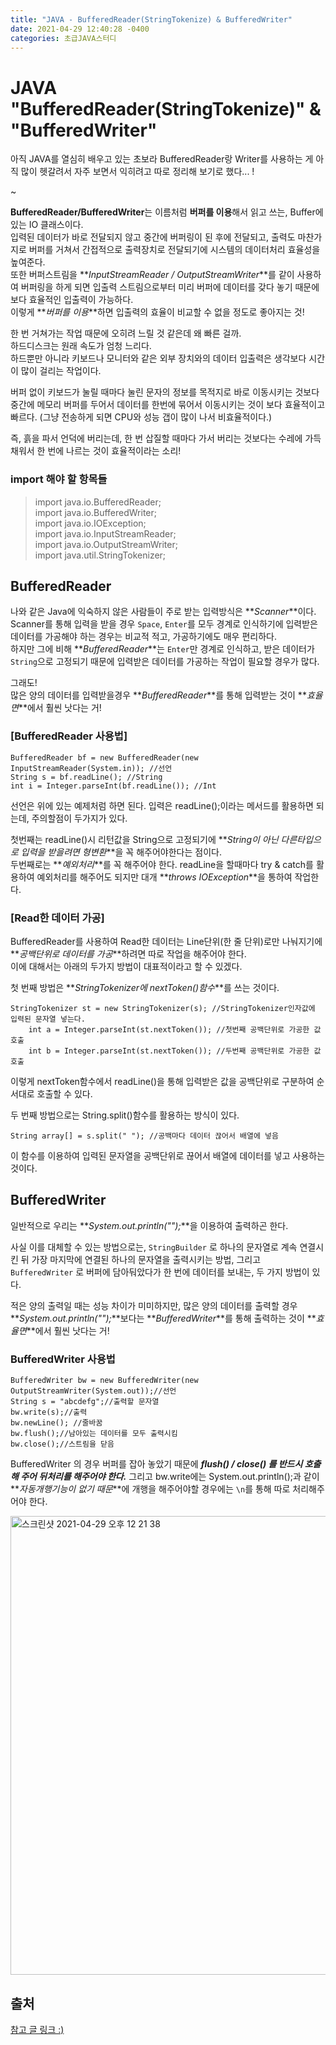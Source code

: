 ```yaml
---
title: "JAVA - BufferedReader(StringTokenize) & BufferedWriter"
date: 2021-04-29 12:40:28 -0400
categories: 초급JAVA스터디
---
```


# JAVA "BufferedReader(StringTokenize)" & "BufferedWriter"

아직 JAVA를 열심히 배우고 있는 초보라 BufferedReader랑 Writer를 사용하는 게 아직 많이 헷갈려서 자주 보면서 익히려고 따로 정리해 보기로 했다... !

~

**BufferedReader/BufferedWriter**는 이름처럼 **버퍼를 이용**해서 읽고 쓰는, Buffer에 있는 IO 클래스이다.      
입력된 데이터가 바로 전달되지 않고 중간에 버퍼링이 된 후에 전달되고, 출력도 마찬가지로 버퍼를 거쳐서 간접적으로 출력장치로 전달되기에 시스템의 데이터처리 효율성을 높여준다.       
또한 버퍼스트림을 **_InputStreamReader / OutputStreamWriter_**를 같이 사용하여 버퍼링을 하게 되면 입출력 스트림으로부터 미리 버퍼에 데이터를 갖다 놓기 때문에 보다 효율적인 입출력이 가능하다.       
이렇게 **_버퍼를 이용_**하면 입출력의 효율이 비교할 수 없을 정도로 좋아지는 것!

한 번 거쳐가는 작업 때문에 오히려 느릴 것 같은데 왜 빠른 걸까.     
하드디스크는 원래 속도가 엄청 느리다.       
하드뿐만 아니라 키보드나 모니터와 같은 외부 장치와의 데이터 입출력은 생각보다 시간이 많이 걸리는 작업이다.        

버퍼 없이 키보드가 눌릴 때마다 눌린 문자의 정보를 목적지로 바로 이동시키는 것보다 중간에 메모리 버퍼를 두어서 데이터를 한번에 묶어서 이동시키는 것이 보다 효율적이고 빠르다. (그냥  전송하게 되면 CPU와 성능 갭이 많이 나서 비효율적이다.)        

즉, 흙을 파서 언덕에 버리는데, 한 번 삽질할 때마다 가서 버리는 것보다는 수레에 가득 채워서 한 번에 나르는 것이 효율적이라는 소리!  

### import 해야 할 항목들
> import java.io.BufferedReader;    
> import java.io.BufferedWriter;     
> import java.io.IOException;    
> import java.io.InputStreamReader;     
> import java.io.OutputStreamWriter;     
> import java.util.StringTokenizer;

## BufferedReader
나와 같은 Java에 익숙하지 않은 사람들이 주로 받는 입력방식은 **_Scanner_**이다. Scanner를 통해 입력을 받을 경우 `Space`, `Enter`를 모두 경계로 인식하기에 입력받은 데이터를 가공해야 하는 경우는 비교적 적고, 가공하기에도 매우 편리하다.         
하지만 그에 비해 **_BufferedReader_**는 `Enter`만 경계로 인식하고, 받은 데이터가 `String`으로 고정되기 때문에 입력받은 데이터를 가공하는 작업이 필요할 경우가 많다.

그래도!        
많은 양의 데이터를 입력받을경우 **_BufferedReader_**를 통해 입력받는 것이 **_효율면_**에서 훨씬 낫다는 거! 

### [BufferedReader 사용법]

	BufferedReader bf = new BufferedReader(new InputStreamReader(System.in)); //선언
	String s = bf.readLine(); //String
	int i = Integer.parseInt(bf.readLine()); //Int
	
 선언은 위에 있는 예제처럼 하면 된다. 입력은 readLine();이라는 메서드를 활용하면 되는데, 주의할점이 두가지가 있다.       
   
첫번째는 readLine()시 리턴값을 String으로 고정되기에 **_String이 아닌 다른타입으로 입력을 받을려면 형변환_**을 꼭 해주어야한다는 점이다.          
두번째로는 **_예외처리_**를 꼭 해주어야 한다. readLine을 할때마다 try & catch를 활용하여 예외처리를 해주어도 되지만 대개 **_throws IOException_**을 통하여 작업한다.

### [Read한 데이터 가공]
	
 BufferedReader를 사용하여 Read한 데이터는 Line단위(한 줄 단위)로만 나눠지기에 **_공백단위로 데이터를 가공_**하려면 따로 작업을 해주어야 한다.       
이에 대해서는 아래의 두가지 방법이 대표적이라고 할 수 있겠다.  
       
첫 번째 방법은 **_StringTokenizer에 nextToken()함수_**를 쓰는 것이다.      

	StringTokenizer st = new StringTokenizer(s); //StringTokenizer인자값에 입력된 문자열 넣는다.
		int a = Integer.parseInt(st.nextToken()); //첫번째 공백단위로 가공한 값 호출
		int b = Integer.parseInt(st.nextToken()); //두번째 공백단위로 가공한 값 호출

이렇게 nextToken함수에서 readLine()을 통해 입력받은 값을 공백단위로 구분하여 순서대로 호출할 수 있다.        

두 번째 방법으로는 String.split()함수를 활용하는 방식이 있다. 

	String array[] = s.split(" "); //공백마다 데이터 끊어서 배열에 넣음
	
이 함수를 이용하여 입력된 문자열을 공백단위로 끊어서 배열에 데이터를 넣고 사용하는 것이다.

## BufferedWriter
일반적으로 우리는 **_System.out.println("");_**을 이용하여 출력하곤 한다.     

사실 이를 대체할 수 있는 방법으로는, `StringBuilder` 로 하나의 문자열로 계속 연결시킨 뒤 가장 마지막에 연결된 하나의 문자열을 출력시키는 방법, 
그리고 `BufferedWriter` 로 버퍼에 담아둬았다가 한 번에 데이터를 보내는, 두 가지 방법이 있다.        

적은 양의 출력일 때는 성능 차이가 미미하지만, 많은 양의 데이터를 출력할 경우 **_System.out.println("");_**보다는 **_BufferedWriter_**를 통해 출력하는 것이 **_효율면_**에서 훨씬 낫다는 거! 

### BufferedWriter 사용법

	BufferedWriter bw = new BufferedWriter(new OutputStreamWriter(System.out));//선언
	String s = "abcdefg";//출력할 문자열
	bw.write(s);//출력
	bw.newLine(); //줄바꿈
	bw.flush();//남아있는 데이터를 모두 출력시킴
	bw.close();//스트림을 닫음

BufferedWriter 의 경우 버퍼를 잡아 놓았기 때문에 **_flush() / close() 를 반드시 호출해 주어 뒤처리를 해주어야 한다._** 그리고 bw.write에는 System.out.println();과 같이 **_자동개행기능이 없기 때문_**에 개행을 해주어야할 경우에는 `\n`를 통해 따로 처리해주어야 한다.

<img width="734" alt="스크린샷 2021-04-29 오후 12 21 38" src="https://user-images.githubusercontent.com/63195670/116498767-7e027700-a8e5-11eb-981e-be5c4b720eb4.png">

## 출처

[참고 글 링크 :)](https://coding-factory.tistory.com/251)
